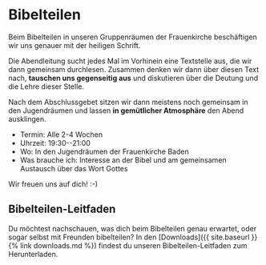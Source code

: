 # Bibelteilen
Beim Bibelteilen in unseren Gruppenräumen der Frauenkirche beschäftigen wir uns genauer mit der heiligen Schrift.

Die Abendleitung sucht jedes Mal im Vorhinein eine Textstelle aus, die wir dann gemeinsam durchlesen. Zusammen denken wir dann über diesen Text nach, **tauschen uns gegenseitig aus** und diskutieren über die Deutung und die Lehre dieser Stelle.

Nach dem Abschlussgebet sitzen wir dann meistens noch gemeinsam in den Jugendräumen und lassen **in gemütlicher Atmosphäre** den Abend ausklingen.

* Termin: Alle 2-4 Wochen
* Uhrzeit: 19:30--21:00
* Wo: In den Jugendräumen der Frauenkirche Baden
* Was brauche ich: Interesse an der Bibel und am gemeinsamen Austausch über das Wort Gottes

Wir freuen uns auf dich! :-)

## Bibelteilen-Leitfaden

Du möchtest nachschauen, was dich beim Bibelteilen genau erwartet, oder sogar selbst mit Freunden bibelteilen? In den [Downloads]({{ site.baseurl }}{% link downloads.md %}) findest du unseren Bibelteilen-Leitfaden zum Herunterladen.
